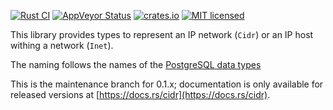 [![Rust CI](https://github.com/stbuehler/rust-cidr/actions/workflows/rust.yml/badge.svg?branch=release-0.1.x&event=push)](https://github.com/stbuehler/rust-cidr/actions/workflows/rust.yml)
[![AppVeyor Status](https://ci.appveyor.com/api/projects/status/m37iv2rue63lamfd/branch/release-0.1.x?svg=true)](https://ci.appveyor.com/project/stbuehler/rust-cidr/branch/release-0.1.x)
[![crates.io](https://img.shields.io/crates/v/cidr.svg)](https://crates.io/crates/cidr)
[![MIT licensed](https://img.shields.io/badge/license-MIT-blue.svg)](./LICENSE)

This library provides types to represent an IP network (`Cidr`) or an IP
host withing a network (`Inet`).

The naming follows the names of the [PostgreSQL data types](https://www.postgresql.org/docs/current/static/datatype-net-types.html)

This is the maintenance branch for 0.1.x; documentation is only available for released versions at [https://docs.rs/cidr](https://docs.rs/cidr).
